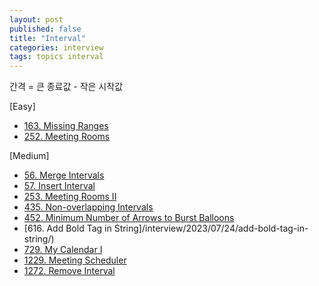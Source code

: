 ```yaml
---
layout: post
published: false
title: "Interval"
categories: interview
tags: topics interval
---
```


간격 = 큰 종료값 - 작은 시작값

[Easy]
- [163. Missing Ranges](/interview/2023/06/19/missing-ranges/)
- [252. Meeting Rooms](/interview/2023/04/19/meeting-rooms/)

[Medium]
- [56. Merge Intervals](/interview/2023/04/16/merge-intervals/)
- [57. Insert Interval](/interview/2023/07/21/insert-interval/)
- [253. Meeting Rooms II](/interview/2023/04/18/meeting-rooms-ii/)
- [435. Non-overlapping Intervals](/interview/2023/06/20/non-overlapping-intervals/)
- [452. Minimum Number of Arrows to Burst Balloons](/interview/2023/05/30/minimum-number-of-arrows-to-burst-balloons/)
- [616. Add Bold Tag in String]/interview/2023/07/24/add-bold-tag-in-string/)
- [729. My Calendar I](/interview/2023/04/30/my-calendar-i/)
- [1229. Meeting Scheduler](/interview/2023/05/21/meeting-scheduler/)
- [1272. Remove Interval](/interview/2023/07/13/remove-interval/)